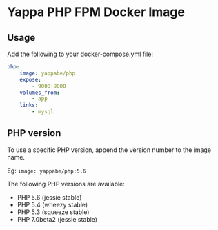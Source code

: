 # Yappa PHP FPM Docker Image

## Usage

Add the following to your docker-compose.yml file:

```YAML
php:
    image: yappabe/php
    expose:
        - 9000:9000
    volumes_from:
        - app
    links:
        - mysql
```

## PHP version

To use a specific PHP version, append the version number to the image name. 

Eg: `image: yappabe/php:5.6`

The following PHP versions are available:

* PHP 5.6 (jessie stable)
* PHP 5.4 (wheezy stable)
* PHP 5.3 (squeeze stable)
* PHP 7.0beta2 (jessie stable)

